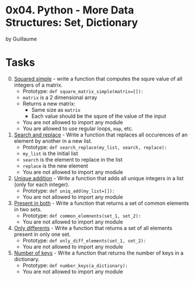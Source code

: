 0x04. Python - More Data Structures: Set, Dictionary
====================================================

by Guillaume
# Tasks

0. [Squared simple](./0-square_matrix_simple.py) - write a function that computes the squre value of all integers of a matrix.
	- Prototype: `def square_matrix_simple(matrix=[]):`
	- `matrix` is a 2 dimensional array
	- Returns a new matrix:
		- Same size as `matrix`
		- Each value should be the squre of the value of the input
	- You are not allowed to import any module
	- You are allowed to use regular loops, `map`, etc.
1. [Search and replace](./1-search_replace.py) - Write a function that replaces all occurences of an element by another in a new list.
	- Prototype: `def search_replace(my_list, search, replace):`
	- `my_list` is the initial list
	- `search` is the element to replace in the list
	- `replace` is the new element
	- You are not allowed to import any module
2. [Unique addition](./2-uniq_add.py) - Write a function that adds all unique integers in a list (only for each integer).
	- Prototype: `def uniq_add(my_list=[]):`
	- You are not allowed to import any module
3. [Present in both](./3-common_element.py) - Write a function that returns a set of common elements in two sets.
	- Prototype: `def common_elemnents(set_1, set_2):`
	- You are not allowed to import any module
4. [Only differents](./4-only_diff_elements.py) - Write a function that returns a set of all elements present in only one set.
	- Prototype: `def only_diff_elements(set_1, set_2):`
	- You are not allowed to import any module
5. [Number of keys](./5-number_keys.py) - Write a function that returns the number of keys in a dictionary.
	- Prototype: `def number_keys(a_dictionary):`
	- You are not allowed to import any module
